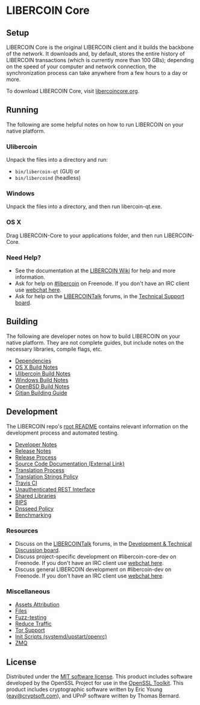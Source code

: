 LIBERCOIN Core
=============

Setup
---------------------
LIBERCOIN Core is the original LIBERCOIN client and it builds the backbone of the network. It downloads and, by default, stores the entire history of LIBERCOIN transactions (which is currently more than 100 GBs); depending on the speed of your computer and network connection, the synchronization process can take anywhere from a few hours to a day or more.

To download LIBERCOIN Core, visit [libercoincore.org](https://libercoincore.org/en/releases/).

Running
---------------------
The following are some helpful notes on how to run LIBERCOIN on your native platform.

### Ulibercoin

Unpack the files into a directory and run:

- `bin/libercoin-qt` (GUI) or
- `bin/libercoind` (headless)

### Windows

Unpack the files into a directory, and then run libercoin-qt.exe.

### OS X

Drag LIBERCOIN-Core to your applications folder, and then run LIBERCOIN-Core.

### Need Help?

* See the documentation at the [LIBERCOIN Wiki](https://en.libercoin.it/wiki/Main_Page)
for help and more information.
* Ask for help on [#libercoin](http://webchat.freenode.net?channels=libercoin) on Freenode. If you don't have an IRC client use [webchat here](http://webchat.freenode.net?channels=libercoin).
* Ask for help on the [LIBERCOINTalk](https://libercointalk.org/) forums, in the [Technical Support board](https://libercointalk.org/index.php?board=4.0).

Building
---------------------
The following are developer notes on how to build LIBERCOIN on your native platform. They are not complete guides, but include notes on the necessary libraries, compile flags, etc.

- [Dependencies](dependencies.md)
- [OS X Build Notes](build-osx.md)
- [Ulibercoin Build Notes](build-ulibercoin.md)
- [Windows Build Notes](build-windows.md)
- [OpenBSD Build Notes](build-openbsd.md)
- [Gitian Building Guide](gitian-building.md)

Development
---------------------
The LIBERCOIN repo's [root README](/README.md) contains relevant information on the development process and automated testing.

- [Developer Notes](developer-notes.md)
- [Release Notes](release-notes.md)
- [Release Process](release-process.md)
- [Source Code Documentation (External Link)](https://dev.visucore.com/libercoin/doxygen/)
- [Translation Process](translation_process.md)
- [Translation Strings Policy](translation_strings_policy.md)
- [Travis CI](travis-ci.md)
- [Unauthenticated REST Interface](REST-interface.md)
- [Shared Libraries](shared-libraries.md)
- [BIPS](bips.md)
- [Dnsseed Policy](dnsseed-policy.md)
- [Benchmarking](benchmarking.md)

### Resources
* Discuss on the [LIBERCOINTalk](https://libercointalk.org/) forums, in the [Development & Technical Discussion board](https://libercointalk.org/index.php?board=6.0).
* Discuss project-specific development on #libercoin-core-dev on Freenode. If you don't have an IRC client use [webchat here](http://webchat.freenode.net/?channels=libercoin-core-dev).
* Discuss general LIBERCOIN development on #libercoin-dev on Freenode. If you don't have an IRC client use [webchat here](http://webchat.freenode.net/?channels=libercoin-dev).

### Miscellaneous
- [Assets Attribution](assets-attribution.md)
- [Files](files.md)
- [Fuzz-testing](fuzzing.md)
- [Reduce Traffic](reduce-traffic.md)
- [Tor Support](tor.md)
- [Init Scripts (systemd/upstart/openrc)](init.md)
- [ZMQ](zmq.md)

License
---------------------
Distributed under the [MIT software license](/COPYING).
This product includes software developed by the OpenSSL Project for use in the [OpenSSL Toolkit](https://www.openssl.org/). This product includes
cryptographic software written by Eric Young ([eay@cryptsoft.com](mailto:eay@cryptsoft.com)), and UPnP software written by Thomas Bernard.
